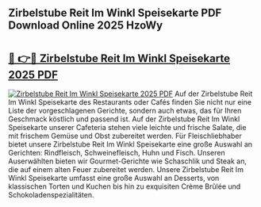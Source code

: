 ## Zirbelstube Reit Im Winkl Speisekarte PDF Download Online 2025 HzoWy

# <h2><a href="http://gc70ll.nevu.top/?p=Zirbelstube+Reit+Im+Winkl+Speisekarte">🔗 👉🔴 Zirbelstube Reit Im Winkl Speisekarte 2025 PDF</a></h2>

[![Zirbelstube Reit Im Winkl Speisekarte 2025 PDF](https://i.imgur.com/dBaPXMq.png)](http://gc70ll.nevu.top/?p=Zirbelstube+Reit+Im+Winkl+Speisekarte)
Auf der Zirbelstube Reit Im Winkl Speisekarte des Restaurants oder Cafés finden Sie nicht nur eine Liste der vorgeschlagenen Gerichte, sondern auch etwas, das für Ihren Geschmack köstlich und passend ist. Auf der Zirbelstube Reit Im Winkl Speisekarte unserer Cafeteria stehen viele leichte und frische Salate, die mit frischem Gemüse und Obst zubereitet werden. Für Fleischliebhaber bietet unsere Zirbelstube Reit Im Winkl Speisekarte eine große Auswahl an Gerichten: Rindfleisch, Schweinefleisch, Huhn und Fisch. Unseren Auserwählten bieten wir Gourmet-Gerichte wie Schaschlik und Steak an, die auf einem alten Feuer zubereitet werden. Unsere Zirbelstube Reit Im Winkl Speisekarte umfasst eine große Auswahl an Desserts, von klassischen Torten und Kuchen bis hin zu exquisiten Crème Brûlée und Schokoladenspezialitäten.
